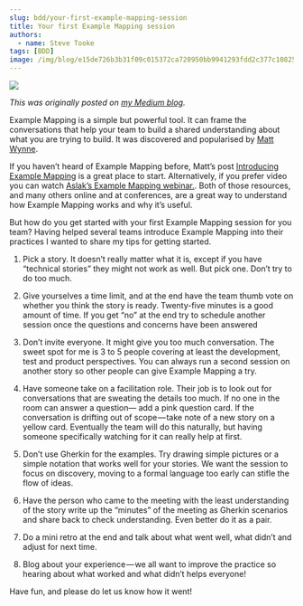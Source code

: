 ```yaml
---
slug: bdd/your-first-example-mapping-session
title: Your first Example Mapping session
authors:
  - name: Steve Tooke
tags: [BDD]
image: /img/blog/e15de726b3b31f09c015372ca720950bb9941293fdd2c377c10825637bffb4b8.jpg
---
```


![](/img/blog/e15de726b3b31f09c015372ca720950bb9941293fdd2c377c10825637bffb4b8.jpg)

_This was originally posted on [my Medium blog](https://medium.com/@tooky/your-first-example-mapping-session-a1800bf15cef)._

Example Mapping is a simple but powerful tool. It can frame the conversations that help your team to build a shared understanding about what you are trying to build. It was discovered and popularised by [Matt Wynne](https://twitter.com/mattwynne).

If you haven’t heard of Example Mapping before, Matt’s post [Introducing Example Mapping](/blog/bdd/example-mapping-introduction) is a great place to start. Alternatively, if you prefer video you can watch [Aslak’s Example Mapping webinar.](/blog/bdd/example-mapping-webinar). Both of those resources, and many others online and at conferences, are a great way to understand how Example Mapping works and why it’s useful.

But how do you get started with your first Example Mapping session for you team? Having helped several teams introduce Example Mapping into their practices I wanted to share my tips for getting started.

<!-- truncate -->

1.  Pick a story. It doesn’t really matter what it is, except if you have “technical stories” they might not work as well. But pick one. Don’t try to do too much.
    
2.  Give yourselves a time limit, and at the end have the team thumb vote on whether you think the story is ready. Twenty-five minutes is a good amount of time. If you get “no” at the end try to schedule another session once the questions and concerns have been answered
    
3.  Don’t invite everyone. It might give you too much conversation. The sweet spot for me is 3 to 5 people covering at least the development, test and product perspectives. You can always run a second session on another story so other people can give Example Mapping a try.
    
4.  Have someone take on a facilitation role. Their job is to look out for conversations that are sweating the details too much. If no one in the room can answer a question— add a pink question card. If the conversation is drifting out of scope — take note of a new story on a yellow card. Eventually the team will do this naturally, but having someone specifically watching for it can really help at first.
    
5.  Don’t use Gherkin for the examples. Try drawing simple pictures or a simple notation that works well for your stories. We want the session to focus on discovery, moving to a formal language too early can stifle the flow of ideas.
    
6.  Have the person who came to the meeting with the least understanding of the story write up the “minutes” of the meeting as Gherkin scenarios and share back to check understanding. Even better do it as a pair.
    
7.  Do a mini retro at the end and talk about what went well, what didn’t and adjust for next time.
    
8.  Blog about your experience — we all want to improve the practice so hearing about what worked and what didn’t helps everyone!

Have fun, and please do let us know how it went!


